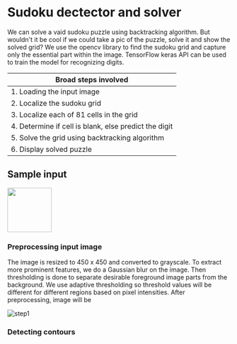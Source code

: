 # Sudoku dectector and solver #

We can solve a vaid sudoku puzzle using backtracking algorithm. But wouldn't it be cool if we could take a pic of the puzzle, solve it and show the solved grid? 
We use the opencv library to find the sudoku grid and capture only the essential part within the image. TensorFlow keras API can be used to train the model for recognizing digits.

Broad steps involved                                    |
--------------                                          |
1.  Loading the input image                             |
2.  Localize the sudoku grid                            |
3.  Localize each of 81 cells in the grid               |
4.  Determine if cell is blank, else predict the digit  |
5.  Solve the grid using backtracking algorithm         |
6.  Display solved puzzle                               |


## Sample input ##

<img src="https://user-images.githubusercontent.com/60272094/125901417-e59c881d-3210-4426-9b79-a49017806372.JPG" width="100" height="100">


### Preprocessing input image ###

The image is resized to 450 x 450 and converted to grayscale. To extract more prominent features, we do a Gaussian blur on the image. Then thresholding is done to separate desirable foreground image parts from the background. We use adaptive thresholding so threshold values will be different for different regions based on pixel intensities. After preprocessing, image will be

![step1](https://user-images.githubusercontent.com/60272094/125901663-ca399597-af97-4418-a28d-d31b8c39f2b0.JPG)

### Detecting contours ###

